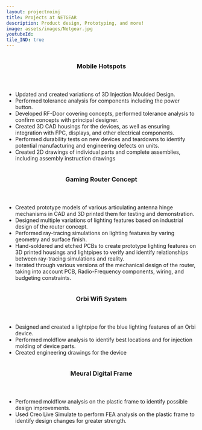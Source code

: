```yaml
---
layout: projectnoimj
title: Projects at NETGEAR
description: Product design, Prototyping, and more!
image: assets/images/Netgear.jpg
youtubeId:
tile_IND: true
---
```

<section id="one" class="spotlights">
	<section>
		<a class="image">
			<img src="{% link assets/images/M5.jpg %}" alt="" />
		</a>
		<div class="content">
			<div class="inner">
				<header class="major">
					<h3>Mobile Hotspots</h3>
				</header>
				<ul>
					<li>Updated and created variations of 3D Injection Moulded Design.</li>
					<li>Performed tolerance analysis for components including the power button.</li>
					<li>Developed RF-Door covering concepts, performed tolerance analysis to confirm concepts with principal designer.</li>
					<li>Created 3D CAD housings for the devices, as well as ensuring integration with FPC, displays, and other electrical components.</li>
					<li>Performed durability tests on new devices and teardowns to identify potential manufacturing and engineering defects on units.</li>
					<li>Created 2D drawings of individual parts and complete assemblies, including assembly instruction drawings</li>
				</ul>
			</div>
		</div>
	</section>
	<section>
		<a class="image">
			<img src="{% link assets/images/GRouters.jpg %}" alt="" />
		</a>
		<div class="content">
			<div class="inner">
				<header class="major">
					<h3>Gaming Router Concept</h3>
				</header>
				<ul>
					<li>Created prototype models of various articulating antenna hinge mechanisms in CAD and 3D printed them for testing and demonstration.</li>
					<li>Designed multiple variations of lighting features based on industrial design of the router concept.</li>
					<li>Performed ray-tracing simulations on lighting features by varing geometry and surface finish.</li>
					<li>Hand-soldered and etched PCBs to create prototype lighting features on 3D printed housings and lightpipes to verify and identify relationships between ray-tracing simulations and reality.</li>
					<li>Iterated through various versions of the mechanical design of the router, taking into account PCB, Radio-Frequency components, wiring, and budgeting constraints.</li>
				</ul>
			</div>
		</div>
	</section>
		<section>
		<a class="image">
			<img src="{% link assets/images/Orbi.jpg %}" alt="" />
		</a>
		<div class="content">
			<div class="inner">
				<header class="major">
					<h3>Orbi Wifi System</h3>
				</header>
				<ul>
					<li>Designed and created a lightpipe for the blue lighting features of an Orbi device.</li>
					<li>Performed moldflow analysis to identify best locations and for injection molding of device parts.</li>
					<li>Created engineering drawings for the device</li>
				</ul>
			</div>
		</div>
	</section>
	<section>
		<a class="image">
			<img src="{% link assets/images/Meural.jpg %}" alt="" />
		</a>
		<div class="content">
			<div class="inner">
				<header class="major">
					<h3>Meural Digital Frame</h3>
				</header>
				<ul>
					<li>Performed moldflow analysis on the plastic frame to identify possible design improvements.</li>
					<li>Used Creo Live Simulate to perform FEA analysis on the plastic frame to identify design changes for greater strength.</li>
				</ul>
			</div>
		</div>
	</section>
</section>